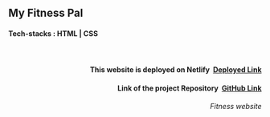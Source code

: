 

<div>
<h2 align="left">My Fitness Pal</h2>
<h4>Tech-stacks : HTML | CSS  </h4>
  </br>

<h4 align="right">&nbsp;This website is deployed on Netlify  &nbsp;<a href="https://isnt-abhi11sep-awesome.netlify.app/"/>Deployed Link</a></h4>

<h4 align="right">&nbsp;Link of the project Repository &nbsp;<a href="https://github.com/Abhi11sep/envious-cactus-6437">GitHub Link</a></h4>

<h6 align="right">Fitness website </h6>

<!-- <p  align="center">Sign-in/Sign-up with required plans  |  Home page  |  Navbar  |  Footer  |  carousel </p> -->

</div>
